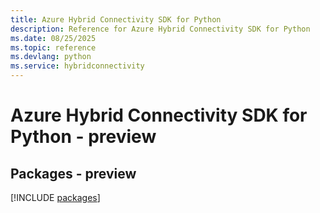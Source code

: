 ```yaml
---
title: Azure Hybrid Connectivity SDK for Python
description: Reference for Azure Hybrid Connectivity SDK for Python
ms.date: 08/25/2025
ms.topic: reference
ms.devlang: python
ms.service: hybridconnectivity
---
```

# Azure Hybrid Connectivity SDK for Python - preview
## Packages - preview
[!INCLUDE [packages](hybrid-connectivity-index.md)]